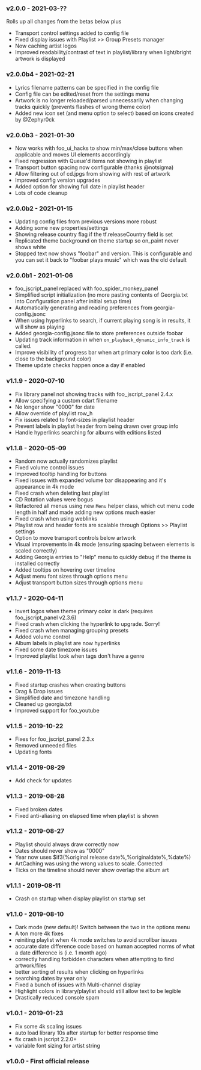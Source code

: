 ### v2.0.0 - 2021-03-??
Rolls up all changes from the betas below plus
 - Transport control settings added to config file
 - Fixed display issues with Playlist >> Group Presets manager
 - Now caching artist logos
 - Improved readability/contrast of text in playlist/library when light/bright artwork is displayed

### v2.0.0b4 - 2021-02-21
 - Lyrics filename patterns can be specified in the config file
 - Config file can be edited/reset from the settings menu
 - Artwork is no longer reloaded/parsed unnecessarily when changing tracks quickly (prevents flashes of wrong theme color)
 - Added new icon set (and menu option to select) based on icons created by @Zephyr0ck

### v2.0.0b3 - 2021-01-30
 - Now works with foo_ui_hacks to show min/max/close buttons when applicable and moves UI elements accordingly
 - Fixed regression with Queue'd items not showing in playlist
 - Transport button spacing now configurable (thanks @notsigma)
 - Allow filtering out of cd.jpgs from showing with rest of artwork
 - Improved config version upgrades
 - Added option for showing full date in playlist header
 - Lots of code cleanup

### v2.0.0b2 - 2021-01-15
 - Updating config files from previous versions more robust
 - Adding some new properties/settings
 - Showing release country flag if the tf.releaseCountry field is set
 - Replicated theme background on theme startup so on_paint never shows white
 - Stopped text now shows "foobar" and version. This is configurable and you can set it back to "foobar plays music" which was the old default

### v2.0.0b1 - 2021-01-06
 - foo_jscript_panel replaced with foo_spider_monkey_panel
 - Simplified script initialization (no more pasting contents of Georgia.txt into Configuration panel after initial setup time)
 - Automatically generating and reading preferences from georgia-config.jsonc
 - When using hyperlinks to search, if current playing song is in results, it will show as playing
 - Added georgia-config.jsonc file to store preferences outside foobar
 - Updating track information in when `on_playback_dynamic_info_track` is called.
 - Improve visibility of progress bar when art primary color is too dark (i.e. close to the background color)
 - Theme update checks happen once a day if enabled

### v1.1.9 - 2020-07-10
 - Fix library panel not showing tracks with foo_jscript_panel 2.4.x
 - Allow specifying a custom cdart filename
 - No longer show "0000" for date
 - Allow override of playlist row_h
 - Fix issues related to font-sizes in playlist header
 - Prevent labels in playlist header from being drawn over group info
 - Handle hyperlinks searching for albums with editions listed

### v1.1.8 - 2020-05-09
 - Random now actually randomizes playlist
 - Fixed volume control issues
 - Improved tooltip handling for buttons
 - Fixed issues with expanded volume bar disappearing and it's appearance in 4k mode
 - Fixed crash when deleting last playlist
 - CD Rotation values were bogus
 - Refactored all menus using new `Menu` helper class, which cut menu code length in half and made adding new options much easier
 - Fixed crash when using weblinks
 - Playlist row and header fonts are scalable through Options >> Playlist settings
 - Option to move transport controls below artwork
 - Visual improvements in 4k mode (ensuring spacing between elements is scaled correctly)
 - Adding Georgia entries to "Help" menu to quickly debug if the theme is installed correctly
 - Added tooltips on hovering over timeline
 - Adjust menu font sizes through options menu
 - Adjust transport button sizes through options menu

### v1.1.7 - 2020-04-11
 - Invert logos when theme primary color is dark (requires foo_jscript_panel v2.3.6)
 - Fixed crash when clicking the hyperlink to upgrade. Sorry!
 - Fixed crash when managing grouping presets
 - Added volume control
 - Album labels in playlist are now hyperlinks
 - Fixed some date timezone issues
 - Improved playlist look when tags don't have a genre

### v1.1.6 - 2019-11-13
 - Fixed startup crashes when creating buttons
 - Drag & Drop issues
 - Simplified date and timezone handling
 - Cleaned up georgia.txt
 - Improved support for foo_youtube

### v1.1.5 - 2019-10-22
 - Fixes for foo_jscript_panel 2.3.x
 - Removed unneeded files
 - Updating fonts

### v1.1.4 - 2019-08-29
 - Add check for updates

### v1.1.3 - 2019-08-28
 - Fixed broken dates
 - Fixed anti-aliasing on elapsed time when playlist is shown

### v1.1.2 - 2019-08-27
 - Playlist should always draw correctly now
 - Dates should never show as "0000"
 - Year now uses $if3(%original release date%,%originaldate%,%date%)
 - ArtCaching was using the wrong values to scale. Corrected
 - Ticks on the timeline should never show overlap the album art

### v1.1.1 - 2019-08-11
 - Crash on startup when display playlist on startup set

### v1.1.0 - 2019-08-10
 - Dark mode (new default)! Switch between the two in the options menu
 - A ton more 4k fixes
 - reiniting playlist when 4k mode switches to avoid scrollbar issues
 - accurate date difference code based on human accepted norms of what a date difference is (i.e. 1 month ago)
 - correctly handling forbidden characters when attempting to find artwork/files
 - better sorting of results when clicking on hyperlinks
 - searching dates by year only
 - Fixed a bunch of issues with Multi-channel display
 - Highlight colors in library/playlist should still allow text to be legible
 - Drastically reduced console spam

### v1.0.1 - 2019-01-23
 - Fix some 4k scaling issues
 - auto load library 10s after startup for better response time
 - fix crash in jscript 2.2.0+
 - variable font sizing for artist string

### v1.0.0 - First official release